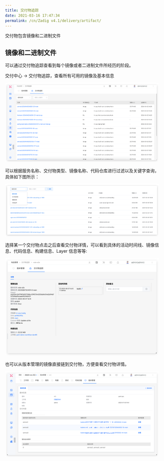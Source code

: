 ```yaml
---
title: 交付物追踪
date: 2021-03-16 17:47:34
permalink: /cn/Zadig v4.1/delivery/artifact/
---
```


交付物包含镜像和二进制文件

## 镜像和二进制文件

可以通过交付物追踪查看到每个镜像或者二进制文件所经历的阶段。

交付中心 → 交付物追踪，查看所有可用的镜像及基本信息

![交付物追踪](../../../../_images/artifact_list_220.png '交付物追踪')

可以根据服务名称、交付物类型、镜像名称、代码仓库进行过滤以及关键字查询，具体如下图所示：

![交付物追踪](../../../../_images/artifact_list_filter.png '交付物追踪')

选择某一个交付物点击之后查看交付物详情，可以看到具体的活动时间线、镜像信息、代码信息、构建信息、Layer 信息等等:

![交付物追踪](../../../../_images/artifact_detail.png '交付物追踪')

也可以从版本管理的镜像直接链到交付物，方便查看交付物详情。

![交付物追踪](../../../../_images/version_link_artifact.png '交付物追踪')
